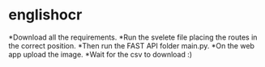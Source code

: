 # englishocr
*Download all the requirements.
          *Run the svelete file placing the routes in the correct position.
          *Then run the FAST API folder main.py.
          *On the web app upload the image.
          *Wait for the csv to download :) 
 

